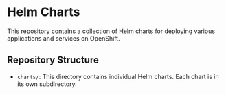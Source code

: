 # Helm Charts

This repository contains a collection of Helm charts for deploying various applications and services on OpenShift.

## Repository Structure

- `charts/`: This directory contains individual Helm charts. Each chart is in its own subdirectory.

